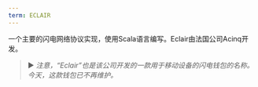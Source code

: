 ```yaml
---
term: ECLAIR
---
```


一个主要的闪电网络协议实现，使用Scala语言编写。Eclair由法国公司Acinq开发。

> ► *注意，“Eclair”也是该公司开发的一款用于移动设备的闪电钱包的名称。今天，这款钱包已不再维护。*